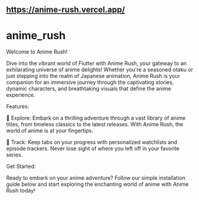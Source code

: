 ## https://anime-rush.vercel.app/

# anime_rush

Welcome to Anime Rush!

Dive into the vibrant world of Flutter with Anime Rush, your gateway to an exhilarating universe of anime delights! Whether you're a seasoned otaku or just stepping into the realm of Japanese animation, Anime Rush is your companion for an immersive journey through the captivating stories, dynamic characters, and breathtaking visuals that define the anime experience.

Features:

🌟 Explore: Embark on a thrilling adventure through a vast library of anime titles, from timeless classics to the latest releases. With Anime Rush, the world of anime is at your fingertips.

📝 Track: Keep tabs on your progress with personalized watchlists and episode trackers. Never lose sight of where you left off in your favorite series.

Get Started:

Ready to embark on your anime adventure? Follow our simple installation guide below and start exploring the enchanting world of anime with Anime Rush today!
